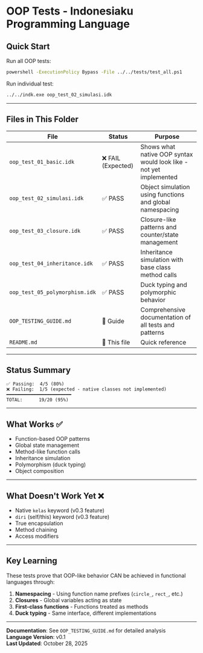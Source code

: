 # OOP Tests - Indonesiaku Programming Language

## Quick Start

Run all OOP tests:
```bash
powershell -ExecutionPolicy Bypass -File ../../tests/test_all.ps1
```

Run individual test:
```bash
../../indk.exe oop_test_02_simulasi.idk
```

---

## Files in This Folder

| File | Status | Purpose |
|------|--------|---------|
| `oop_test_01_basic.idk` | ❌ FAIL (Expected) | Shows what native OOP syntax would look like - not yet implemented |
| `oop_test_02_simulasi.idk` | ✅ PASS | Object simulation using functions and global namespacing |
| `oop_test_03_closure.idk` | ✅ PASS | Closure-like patterns and counter/state management |
| `oop_test_04_inheritance.idk` | ✅ PASS | Inheritance simulation with base class method calls |
| `oop_test_05_polymorphism.idk` | ✅ PASS | Duck typing and polymorphic behavior |
| `OOP_TESTING_GUIDE.md` | 📖 Guide | Comprehensive documentation of all tests and patterns |
| `README.md` | 📖 This file | Quick reference |

---

## Status Summary

```
✅ Passing:  4/5 (80%)
❌ Failing:  1/5 (expected - native classes not implemented)
━━━━━━━━━━━━━━━━━━━━━━━━
TOTAL:      19/20 (95%)
```

---

## What Works ✅

- Function-based OOP patterns
- Global state management  
- Method-like function calls
- Inheritance simulation
- Polymorphism (duck typing)
- Object composition

---

## What Doesn't Work Yet ❌

- Native `kelas` keyword (v0.3 feature)
- `diri` (self/this) keyword (v0.3 feature)
- True encapsulation
- Method chaining
- Access modifiers

---

## Key Learning

These tests prove that OOP-like behavior CAN be achieved in functional languages through:

1. **Namespacing** - Using function name prefixes (`circle_`, `rect_`, etc.)
2. **Closures** - Global variables acting as state
3. **First-class functions** - Functions treated as methods
4. **Duck typing** - Same interface, different implementations

---

**Documentation**: See `OOP_TESTING_GUIDE.md` for detailed analysis  
**Language Version**: v0.1  
**Last Updated**: October 28, 2025
